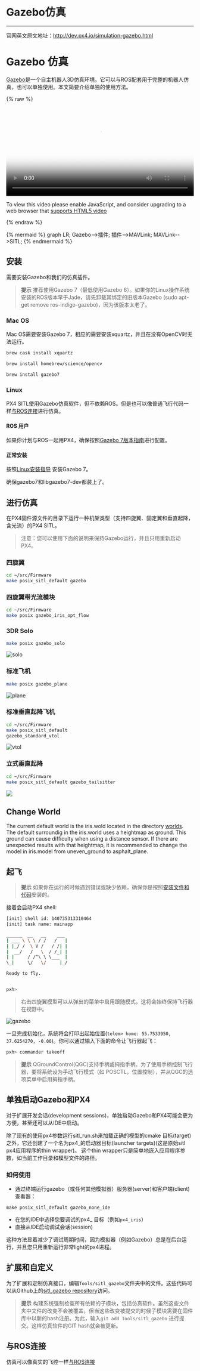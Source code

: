 # Gazebo仿真
---
官网英文原文地址：http://dev.px4.io/simulation-gazebo.html
# Gazebo 仿真

[Gazebo](http://gazebosim.ort)是一个自主机器人3D仿真环境。它可以与ROS配套用于完整的机器人仿真，也可以单独使用。本文简要介绍单独的使用方法。

{% raw %}
<video id="my-video" class="video-js" controls preload="auto" width="100%" 
poster="../pictures/diagrams/PX4-Flight.JPG" data-setup='{"aspectRatio":"16:9"}'>
  <source src="http://7xvob5.com1.z0.glb.clouddn.com/2-PX4%20Flight%20Stack%20ROS%203D%20Software%20in%20the%20Loop%20Simulation%20(SITL).mp4" type='video/mp4' >
  <p class="vjs-no-js">
    To view this video please enable JavaScript, and consider upgrading to a web browser that
    <a href="http://videojs.com/html5-video-support/" target="_blank">supports HTML5 video</a>
  </p>
</video>
{% endraw %}

{% mermaid %}
graph LR;
  Gazebo-->插件;
  插件-->MAVLink;
  MAVLink-->SITL;
{% endmermaid %}


## 安装

需要安装Gazebo和我们的仿真插件。


> **提示** 推荐使用Gazebo 7（最低使用Gazebo 6）。如果你的Linux操作系统安装的ROS版本早于Jade，请先卸载其绑定的旧版本Gazebo (sudo apt-get remove ros-indigo-gazebo)，因为该版本太老了。


### Mac OS

Mac OS需要安装Gazebo 7，相应的需要安装xquartz，并且在没有OpenCV时无法运行。

<div class="host-code"></div>

```sh
brew cask install xquartz

brew install homebrew/science/opencv

brew install gazebo7
```

### Linux

PX4 SITL使用Gazebo仿真软件，但不依赖ROS。但是也可以像普通飞行代码一样[与ROS连接](../4_Simulation/interfacingto_ros.md)进行仿真。

#### ROS 用户

如果你计划与ROS一起用PX4，确保按照[Gazebo 7版本指南](http://gazebosim.org/tutorials?tut=ros_wrapper_versions#Gazebo7.xseries)进行配置。

#### 正常安装

按照[Linux安装指导](http://gazebosim.org/tutorials?tut=install_ubuntu&ver=7.0&cat=install) 安装Gazebo 7。

确保gazebo7和libgazebo7-dev都装上了。

## 进行仿真

在PX4固件源文件的目录下运行一种机架类型（支持四旋翼、固定翼和垂直起降，含光流）的PX4 SITL。

> 注意：您可以使用下面的说明来保持Gazebo运行，并且只用重新启动PX4。

### 四旋翼

<div class="host-code"></div>

```sh
cd ~/src/Firmware
make posix_sitl_default gazebo
```

### 四旋翼带光流模块

<div class="host-code"></div>

```sh
cd ~/src/Firmware
make posix gazebo_iris_opt_flow
```

### 3DR Solo

```sh
make posix gazebo_solo
```
![solo](/pictures/sim/gazebo_solo.png)

### 标准飞机

```sh
make posix gazebo_plane
```
![plane](/pictures/sim/gazebo_plane.png)

### 标准垂直起降飞机

```sh
cd ~/src/Firmware
make posix_sitl_default 
gazebo_standard_vtol
```
![vtol](/pictures/sim/gazebo_standard_vtol.png)

### 立式垂直起降

<div class="host-code"></div>

```sh
cd ~/src/Firmware
make posix_sitl_default gazebo_tailsitter
```
![](/pictures/sim/gazebo_tailsitter.png)

## Change World

The current default world is the iris.wold located in the directory [worlds](https://github.com/PX4/sitl_gazebo/tree/367ab1bf55772c9e51f029f34c74d318833eac5b/worlds). The default surroundig in the iris.world uses a heightmap as ground. This ground can cause difficulty when using a distance sensor. If there are unexpected results with that heightmap, it is recommended to change the model in iris.model from uneven_ground to asphalt_plane.


## 起飞

> **提示** 如果你在运行的时候遇到错误或缺少依赖，确保你是按照[安装文件和代码](../1_Getting-Started/macos.md)安装的。


接着会启动PX4 shell:

```sh
[init] shell id: 140735313310464
[init] task name: mainapp

______  __   __    ___
| ___ \ \ \ / /   /   |
| |_/ /  \ V /   / /| |
|  __/   /   \  / /_| |
| |     / /^\ \ \___  |
\_|     \/   \/     |_/

Ready to fly.


pxh>
```


> 右击四旋翼模型可以从弹出的菜单中启用跟随模式，这将会始终保持飞行器在视野中。


 ![gazebo](../pictures/sim/gazebo.png)

一旦完成初始化，系统将会打印出起始位置(`telem> home: 55.7533950, 37.6254270, -0.00`)。你可以通过输入下面的命令让飞行器起飞：

```sh
pxh> commander takeoff
```


> **提示** QGroundControl(QGC)支持手柄或拇指手柄。为了使用手柄控制飞行器，要将系统设为手动飞行模式（如 POSCTL，位置控制），并从QGC的选项菜单中启用拇指手柄。

## 单独启动Gazebo和PX4

对于扩展开发会话(development sessions)，单独启动Gazebo和PX4可能会更为方便，甚至还可以从IDE中启动。

除了现有的使用px4参数运行sitl\_run.sh来加载正确的模型的cmake 目标(target)之外，它还创建了一个名为px4\_<mode>的启动器目标(launcher targets)(这是原始sitl px4应用程序的thin wrapper)。 这个thin wrapper只是简单地嵌入应用程序参数，如当前工作目录和模型文件的路径。

### 如何使用
* 通过终端运行gazebo（或任何其他模拟器）服务器(server)和客户端(client)查看器：
```
make posix_sitl_default gazebo_none_ide
```
* 在您的IDE中选择您要调试的px4_ <mode>目标（例如`px4_iris`）
* 直接从IDE启动调试会话(session)

这种方法显着减少了调试周期时间，因为模拟器（例如Gazebo）总是在后台运行，并且您只用重新运行非常light的px4进程。


## 扩展和自定义

为了扩展和定制仿真接口，编辑`Tools/sitl_gazebo`文件夹中的文件。这些代码可以从Github上的[sitl_gazebo repository](https://github.com/px4/sitl_gazebo)访问。


> **提示** 构建系统强制检查所有依赖的子模块，包括仿真软件。虽然这些文件夹中文件的改变不会被覆盖，但当这些改变被提交的时候子模块需要在固件库中以新的hash注册。为此，输入`git add Tools/sitl_gazebo` 进行提交。这样仿真软件的GIT hash就会被更新。


## 与ROS连接

仿真可以像真实的飞控一样[与ROS连接](../4_Simulation/interfacingto_ros.md)
